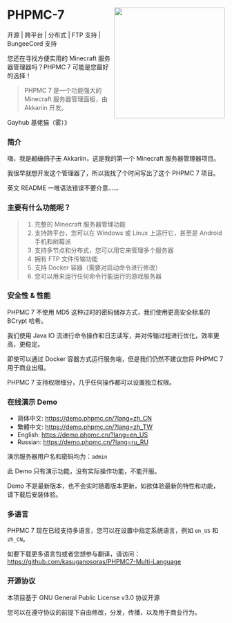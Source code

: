 # <img src="https://i.natfrp.org/3d939a311fe6bf031f25c4eeefda9c39.png" align="right" style="width: 256px">PHPMC-7
开源 | 跨平台 | 分布式 | FTP 支持 | BungeeCord 支持

您还在寻找方便实用的 Minecraft 服务器管理器吗？PHPMC 7 可能是您最好的选择！

> PHPMC 7 是一个功能强大的 Minecraft 服务器管理面板，由 Akkariin 开发。

Gayhub 基佬猫（雾）》

### 简介
嗨，我是<s>超级鸽子王</s> Akkariin，这是我的第一个 Minecraft 服务器管理器项目。

我很早就想开发这个管理器了，所以我找了个时间写出了这个 PHPMC 7 项目。

英文 README 一堆语法错误不要介意……

### 主要有什么功能呢？
> 1. 完整的 Minecraft 服务器管理功能
> 2. 支持跨平台，您可以在 Windows 或 Linux 上运行它，甚至是 Android 手机和树莓派
> 3. 支持多节点和分布式，您可以用它来管理多个服务器
> 4. 拥有 FTP 文件传输功能
> 5. 支持 Docker 容器（需要对启动命令进行修改）
> 6. 您可以用来运行任何命令行能运行的游戏服务器

### 安全性 & 性能
PHPMC 7 不使用 MD5 这种过时的密码储存方式，我们使用更高安全标准的 BCrypt 哈希。

我们使用 Java IO 流进行命令操作和日志读写，并对传输过程进行优化，效率更高，更稳定。

即使可以通过 Docker 容器方式运行服务端，但是我们仍然不建议您将 PHPMC 7 用于商业出租。

PHPMC 7 支持权限细分，几乎任何操作都可以设置独立权限。

### 在线演示 Demo
* 简体中文: https://demo.phpmc.cn/?lang=zh_CN
* 繁體中文: https://demo.phpmc.cn/?lang=zh_TW
* English: https://demo.phpmc.cn/?lang=en_US
* Russian: https://demo.phpmc.cn/?lang=ru_RU

演示服务器用户名和密码均为：`admin`

此 Demo 只有演示功能，没有实际操作功能，不能开服。

Demo 不是最新版本，也不会实时随着版本更新，如欲体验最新的特性和功能，请下载后安装体验。

### 多语言
PHPMC 7 现在已经支持多语言，您可以在设置中指定系统语言，例如 `en_US` 和 `zh_CN`。

如要下载更多语言包或者您想参与翻译，请访问：https://github.com/kasuganosoras/PHPMC7-Multi-Language

### 开源协议
本项目基于 GNU General Public License v3.0 协议开源

您可以在遵守协议的前提下自由修改，分发，传播，以及用于商业行为。
